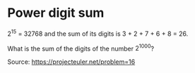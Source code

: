 # Power digit sum
$2^{15}$ = 32768 and the sum of its digits is 3 + 2 + 7 + 6 + 8 = 26.

What is the sum of the digits of the number $2^{1000}$?

Source: https://projecteuler.net/problem=16
